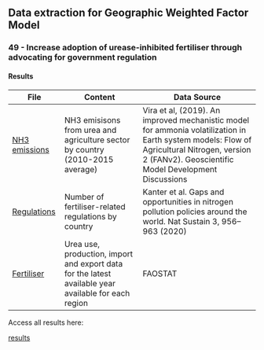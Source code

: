 ## Data extraction for Geographic Weighted Factor Model
### 49 - Increase adoption of urease-inhibited fertiliser through advocating for government regulation

#### Results


| File | Content | Data Source |
|-----------|---------|-------------|
| [NH3 emissions](results/nh3_emissions.csv) | NH3 emisisons from urea and agriculture sector by country (2010-2015 average) | Vira et al, (2019). An improved mechanistic model for ammonia volatilization in Earth system models: Flow of Agricultural Nitrogen, version 2 (FANv2). Geoscientific Model Development Discussions |
| [Regulations](results/regulations.csv) | Number of fertiliser-related regulations by country | Kanter et al. Gaps and opportunities in nitrogen pollution policies around the world. Nat Sustain 3, 956–963 (2020) |
| [Fertiliser](results/fertiliser.csv) | Urea use, production, import and export data for the latest available year available for each region | FAOSTAT |


Access all results here:

[results](results)